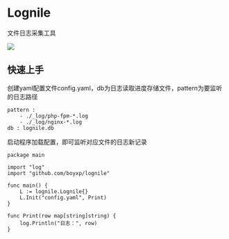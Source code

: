 # Lognile
文件日志采集工具

![](https://img.shields.io/npm/l/vue.svg)

## 快速上手
创建yaml配置文件config.yaml，db为日志读取进度存储文件，pattern为要监听的日志路径
```
pattern :
    - ./_log/php-fpm-*.log
    - ./_log/nginx-*.log
db : lognile.db
```

启动程序加载配置，即可监听对应文件的日志新记录
```
package main

import "log"
import "github.com/boyxp/lognile"

func main() {
	L := lognile.Lognile{}
	L.Init("config.yaml", Print)
}

func Print(row map[string]string) {
	log.Println("日志：", row)
}
```

